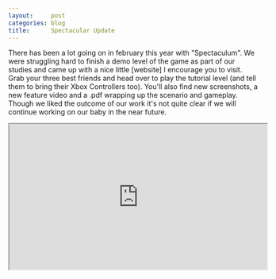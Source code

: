 ```yaml
---
layout:     post
categories: blog
title:      Spectacular Update
---
```


There has been a lot going on in february this year with "Spectaculum". We were struggling 
hard to finish a demo level of the game as part of our studies and came up with a nice little
[website] I encourage you to visit. Grab your three best friends and head over to play the tutorial
level (and tell them to bring their Xbox Controllers too). You'll also find new screenshots, a new feature
video and a .pdf wrapping up the scenario and gameplay.
Though we liked the outcome of our work it's not quite clear if we will continue working on
our baby in the near future.

<iframe 
    src="http://player.vimeo.com/video/37593358?title=0&amp;byline=0&amp;portrait=0&amp;color=c5c533" 
    width="520" 
    height="293" 
    webkitAllowFullScreen="true"
    mozallowfullscreen="true"
    allowFullScreen="true" />


[gipsyadventure]: http://gipsyadventure.com
[gipsyadventure.com][gipsyadventure]